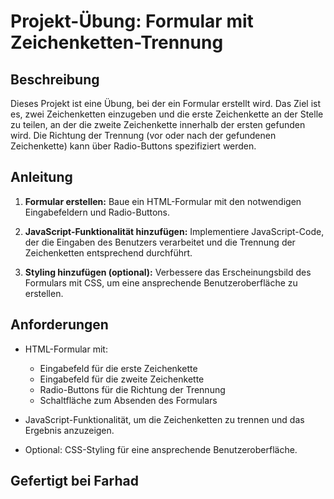 # Projekt-Übung: Formular mit Zeichenketten-Trennung

## Beschreibung

Dieses Projekt ist eine Übung, bei der ein Formular erstellt wird. Das Ziel ist es, zwei Zeichenketten einzugeben und die erste Zeichenkette an der Stelle zu teilen, an der die zweite Zeichenkette innerhalb der ersten gefunden wird. Die Richtung der Trennung (vor oder nach der gefundenen Zeichenkette) kann über Radio-Buttons spezifiziert werden.


## Anleitung

1. **Formular erstellen:** Baue ein HTML-Formular mit den notwendigen Eingabefeldern und Radio-Buttons.

2. **JavaScript-Funktionalität hinzufügen:** Implementiere JavaScript-Code, der die Eingaben des Benutzers verarbeitet und die Trennung der Zeichenketten entsprechend durchführt.

3. **Styling hinzufügen (optional):** Verbessere das Erscheinungsbild des Formulars mit CSS, um eine ansprechende Benutzeroberfläche zu erstellen.

## Anforderungen

- HTML-Formular mit:
  - Eingabefeld für die erste Zeichenkette
  - Eingabefeld für die zweite Zeichenkette
  - Radio-Buttons für die Richtung der Trennung
  - Schaltfläche zum Absenden des Formulars

- JavaScript-Funktionalität, um die Zeichenketten zu trennen und das Ergebnis anzuzeigen.

- Optional: CSS-Styling für eine ansprechende Benutzeroberfläche.

## Gefertigt bei Farhad

